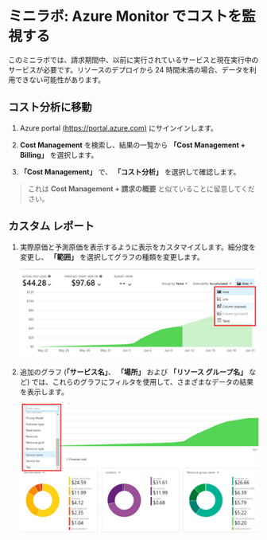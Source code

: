 ﻿# ミニラボ: Azure Monitor でコストを監視する

このミニラボでは、請求期間中、以前に実行されているサービスと現在実行中のサービスが必要です。リソースのデプロイから 24 時間未満の場合、データを利用できない可能性があります。

## コスト分析に移動

1. Azure portal [(https://portal.azure.com)](https://portal.azure.com/) にサインインします。

1. **Cost Management** を検索し、結果の一覧から **「Cost Management + Billing」** を選択します。

1. **「Cost Management」** で、 **「コスト分析」** を選択して確認します。 
> これは **Cost Management + 請求の概要** と似ていることに留意してください。

## カスタム レポート

1. 実際原価と予測原価を表示するように表示をカスタマイズします。細分度を変更し、 **「範囲」** を選択してグラフの種類を変更します。

    ![グラフの種類の一覧が強調表示された Azure Monitor コスト レポートのスクリーンショット。](../../Linked_Image_Files/Azure_Monitor_customize_cost_report.png)
    
1. 追加のグラフ (**「サービス名」**、 **「場所」** および **「リソース グループ名」** など) では、これらのグラフにフィルタを使用して、さまざまなデータの結果を表示します。

    ![フィルター リストが強調表示された Azure Monitor コスト レポートのスクリーンショット。](../../Linked_Image_Files/Azure_Monitor_costs.png)
